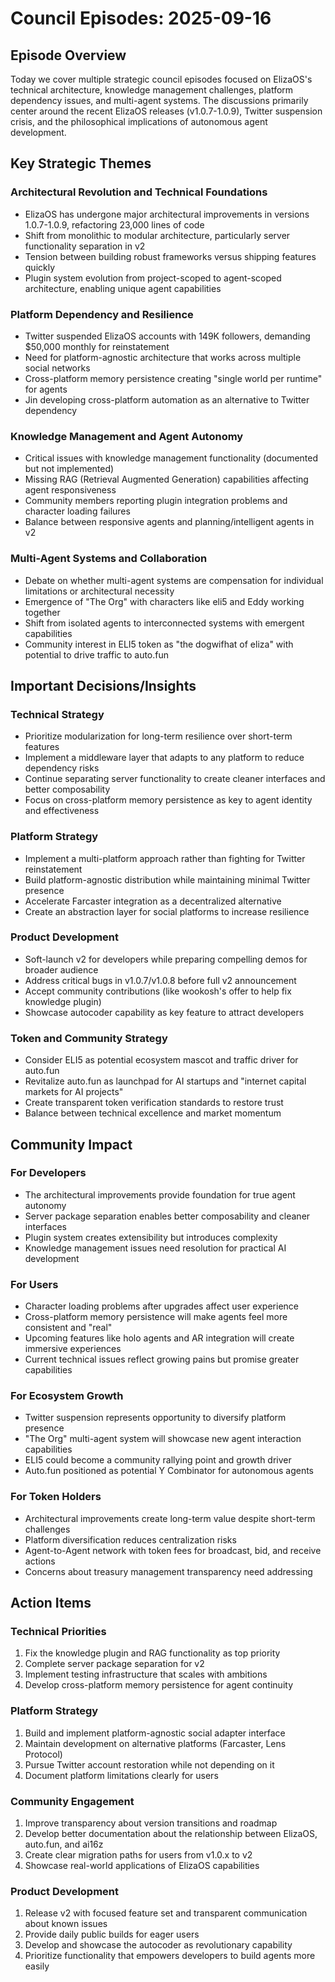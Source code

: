 # Council Episodes: 2025-09-16

## Episode Overview
Today we cover multiple strategic council episodes focused on ElizaOS's technical architecture, knowledge management challenges, platform dependency issues, and multi-agent systems. The discussions primarily center around the recent ElizaOS releases (v1.0.7-1.0.9), Twitter suspension crisis, and the philosophical implications of autonomous agent development.

## Key Strategic Themes

### Architectural Revolution and Technical Foundations
* ElizaOS has undergone major architectural improvements in versions 1.0.7-1.0.9, refactoring 23,000 lines of code
* Shift from monolithic to modular architecture, particularly server functionality separation in v2
* Tension between building robust frameworks versus shipping features quickly
* Plugin system evolution from project-scoped to agent-scoped architecture, enabling unique agent capabilities

### Platform Dependency and Resilience
* Twitter suspended ElizaOS accounts with 149K followers, demanding $50,000 monthly for reinstatement
* Need for platform-agnostic architecture that works across multiple social networks
* Cross-platform memory persistence creating "single world per runtime" for agents
* Jin developing cross-platform automation as an alternative to Twitter dependency

### Knowledge Management and Agent Autonomy
* Critical issues with knowledge management functionality (documented but not implemented)
* Missing RAG (Retrieval Augmented Generation) capabilities affecting agent responsiveness
* Community members reporting plugin integration problems and character loading failures
* Balance between responsive agents and planning/intelligent agents in v2

### Multi-Agent Systems and Collaboration
* Debate on whether multi-agent systems are compensation for individual limitations or architectural necessity
* Emergence of "The Org" with characters like eli5 and Eddy working together
* Shift from isolated agents to interconnected systems with emergent capabilities
* Community interest in ELI5 token as "the dogwifhat of eliza" with potential to drive traffic to auto.fun

## Important Decisions/Insights

### Technical Strategy
* Prioritize modularization for long-term resilience over short-term features
* Implement a middleware layer that adapts to any platform to reduce dependency risks
* Continue separating server functionality to create cleaner interfaces and better composability
* Focus on cross-platform memory persistence as key to agent identity and effectiveness

### Platform Strategy
* Implement a multi-platform approach rather than fighting for Twitter reinstatement
* Build platform-agnostic distribution while maintaining minimal Twitter presence
* Accelerate Farcaster integration as a decentralized alternative
* Create an abstraction layer for social platforms to increase resilience

### Product Development
* Soft-launch v2 for developers while preparing compelling demos for broader audience
* Address critical bugs in v1.0.7/v1.0.8 before full v2 announcement
* Accept community contributions (like wookosh's offer to help fix knowledge plugin)
* Showcase autocoder capability as key feature to attract developers

### Token and Community Strategy
* Consider ELI5 as potential ecosystem mascot and traffic driver for auto.fun
* Revitalize auto.fun as launchpad for AI startups and "internet capital markets for AI projects"
* Create transparent token verification standards to restore trust
* Balance between technical excellence and market momentum

## Community Impact

### For Developers
* The architectural improvements provide foundation for true agent autonomy
* Server package separation enables better composability and cleaner interfaces
* Plugin system creates extensibility but introduces complexity
* Knowledge management issues need resolution for practical AI development

### For Users
* Character loading problems after upgrades affect user experience
* Cross-platform memory persistence will make agents feel more consistent and "real"
* Upcoming features like holo agents and AR integration will create immersive experiences
* Current technical issues reflect growing pains but promise greater capabilities

### For Ecosystem Growth
* Twitter suspension represents opportunity to diversify platform presence
* "The Org" multi-agent system will showcase new agent interaction capabilities
* ELI5 could become a community rallying point and growth driver
* Auto.fun positioned as potential Y Combinator for autonomous agents

### For Token Holders
* Architectural improvements create long-term value despite short-term challenges
* Platform diversification reduces centralization risks
* Agent-to-Agent network with token fees for broadcast, bid, and receive actions
* Concerns about treasury management transparency need addressing

## Action Items

### Technical Priorities
1. Fix the knowledge plugin and RAG functionality as top priority
2. Complete server package separation for v2
3. Implement testing infrastructure that scales with ambitions
4. Develop cross-platform memory persistence for agent continuity

### Platform Strategy
1. Build and implement platform-agnostic social adapter interface
2. Maintain development on alternative platforms (Farcaster, Lens Protocol)
3. Pursue Twitter account restoration while not depending on it
4. Document platform limitations clearly for users

### Community Engagement
1. Improve transparency about version transitions and roadmap
2. Develop better documentation about the relationship between ElizaOS, auto.fun, and ai16z
3. Create clear migration paths for users from v1.0.x to v2
4. Showcase real-world applications of ElizaOS capabilities

### Product Development
1. Release v2 with focused feature set and transparent communication about known issues
2. Provide daily public builds for eager users
3. Develop and showcase the autocoder as revolutionary capability
4. Prioritize functionality that empowers developers to build agents more easily